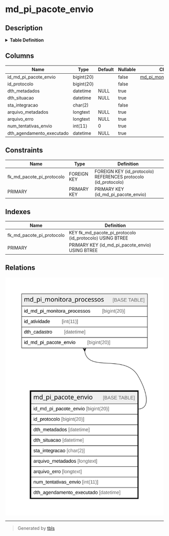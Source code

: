 # md_pi_pacote_envio

## Description

<details>
<summary><strong>Table Definition</strong></summary>

```sql
CREATE TABLE `md_pi_pacote_envio` (
  `id_md_pi_pacote_envio` bigint(20) NOT NULL,
  `id_protocolo` bigint(20) NOT NULL,
  `dth_metadados` datetime DEFAULT NULL,
  `dth_situacao` datetime DEFAULT NULL,
  `sta_integracao` char(2) NOT NULL,
  `arquivo_metadados` longtext DEFAULT NULL,
  `arquivo_erro` longtext DEFAULT NULL,
  `num_tentativas_envio` int(11) DEFAULT 0,
  `dth_agendamento_executado` datetime DEFAULT NULL,
  PRIMARY KEY (`id_md_pi_pacote_envio`),
  KEY `fk_md_pacote_pi_protocolo` (`id_protocolo`),
  CONSTRAINT `fk_md_pacote_pi_protocolo` FOREIGN KEY (`id_protocolo`) REFERENCES `protocolo` (`id_protocolo`)
) ENGINE=InnoDB DEFAULT CHARSET=latin1 COLLATE=latin1_swedish_ci
```

</details>

## Columns

| Name | Type | Default | Nullable | Children | Parents | Comment |
| ---- | ---- | ------- | -------- | -------- | ------- | ------- |
| id_md_pi_pacote_envio | bigint(20) |  | false | [md_pi_monitora_processos](md_pi_monitora_processos.md) |  |  |
| id_protocolo | bigint(20) |  | false |  |  |  |
| dth_metadados | datetime | NULL | true |  |  |  |
| dth_situacao | datetime | NULL | true |  |  |  |
| sta_integracao | char(2) |  | false |  |  |  |
| arquivo_metadados | longtext | NULL | true |  |  |  |
| arquivo_erro | longtext | NULL | true |  |  |  |
| num_tentativas_envio | int(11) | 0 | true |  |  |  |
| dth_agendamento_executado | datetime | NULL | true |  |  |  |

## Constraints

| Name | Type | Definition |
| ---- | ---- | ---------- |
| fk_md_pacote_pi_protocolo | FOREIGN KEY | FOREIGN KEY (id_protocolo) REFERENCES protocolo (id_protocolo) |
| PRIMARY | PRIMARY KEY | PRIMARY KEY (id_md_pi_pacote_envio) |

## Indexes

| Name | Definition |
| ---- | ---------- |
| fk_md_pacote_pi_protocolo | KEY fk_md_pacote_pi_protocolo (id_protocolo) USING BTREE |
| PRIMARY | PRIMARY KEY (id_md_pi_pacote_envio) USING BTREE |

## Relations

![er](md_pi_pacote_envio.svg)

---

> Generated by [tbls](https://github.com/k1LoW/tbls)
